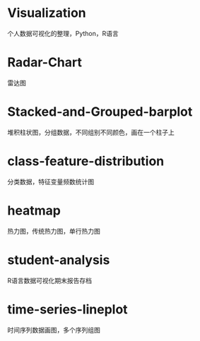 # Visualization
个人数据可视化的整理，Python，R语言

# Radar-Chart
雷达图

# Stacked-and-Grouped-barplot
堆积柱状图，分组数据，不同组别不同颜色，画在一个柱子上

# class-feature-distribution
分类数据，特征变量频数统计图

# heatmap
热力图，传统热力图，单行热力图

# student-analysis
R语言数据可视化期末报告存档

# time-series-lineplot
时间序列数据画图，多个序列组图
